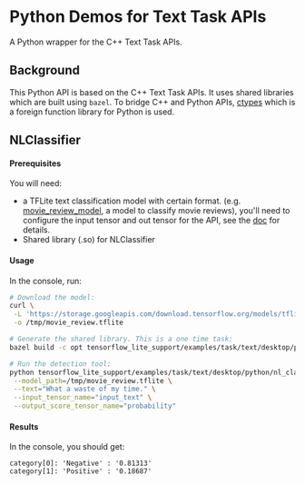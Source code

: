 # Python Demos for Text Task APIs

A Python wrapper for the C++ Text Task APIs.

## Background
This Python API is based on the C++ Text Task APIs. It uses shared libraries which are built using `bazel`. To bridge C++ and Python APIs,  [ctypes](https://docs.python.org/3/library/ctypes.html) which is a foreign function library for Python is used.

## NLClassifier

#### Prerequisites

You will need:

* a TFLite text classification model with certain format.
(e.g. [movie_review_model][1], a model to classify movie reviews), you'll need
to configure the input tensor and out tensor for the API, see the [doc][2] for 
details.
* Shared library (.so) for NLClassifier
#### Usage

In the console, run:

```bash
# Download the model:
curl \
 -L 'https://storage.googleapis.com/download.tensorflow.org/models/tflite/text_classification/text_classification_v2.tflite' \
 -o /tmp/movie_review.tflite

# Generate the shared library. This is a one time task:
bazel build -c opt tensorflow_lite_support/examples/task/text/desktop/python/cc:invoke_nl_classifier

# Run the detection tool:
python tensorflow_lite_support/examples/task/text/desktop/python/nl_classifier_demo.py \
 --model_path=/tmp/movie_review.tflite \
 --text="What a waste of my time." \
 --input_tensor_name="input_text" \
 --output_score_tensor_name="probability"
```

#### Results

In the console, you should get:

```
category[0]: 'Negative' : '0.81313'
category[1]: 'Positive' : '0.18687'
```

[1]: https://www.tensorflow.org/lite/models/text_classification/overview
[2]: https://github.com/tensorflow/tflite-support/blob/fe8b69002f5416900285dc69e2baa078c91bd994/tensorflow_lite_support/cc/task/text/nlclassifier/nl_classifier.h#L55